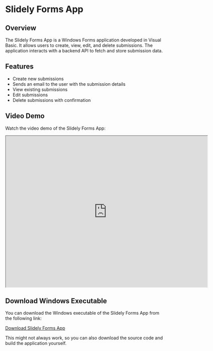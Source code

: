# Slidely Forms App

## Overview

The Slidely Forms App is a Windows Forms application developed in Visual Basic. It allows users to create, view, edit, and delete submissions. The application interacts with a backend API to fetch and store submission data.

## Features

- Create new submissions
- Sends an email to the user with the submission details
- View existing submissions
- Edit submissions
- Delete submissions with confirmation

## Video Demo
Watch the video demo of the Slidely Forms App:

<iframe src="https://drive.google.com/file/d/1hRXGwJhsb85QyGYnRF0gcDPqCYDE_DhF/preview" width="640" height="480" allow="autoplay"></iframe>

## Download Windows Executable

You can download the Windows executable of the Slidely Forms App from the following link:

[Download Slidely Forms App](https://winforms.harshalranjhani.in)

This might not always work, so you can also download the source code and build the application yourself.

